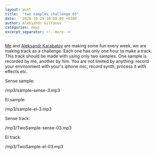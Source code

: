 ```yaml
---
layout: post
title:  "two samples challenge 03"
date:   2020-10-29 10:00:00 +0300
author: Aleksandr Gilfanov
categories: news
excerpt_separator: <!--more-->
---
```

[Me](https://github.com/aleksandrgilfanov) and
[Aleksandr Karabatov](https://github.com/elektron314) are making some fun
every week, we are making track as a challenge. Each one has only one hour to
make a track. This track should be made with using only two samples. One sample
is recorded by me, another by him. You are not limited by anything: record
your environment with your's iphone mic, record synth, process it with effects etc.
<!--more-->

Sense sample:

/mp3/sample-sense-3.mp3

El sample:

/mp3/sample-el-3.mp3

Sense track:

/mp3/TwoSample-sense-03.mp3

El track:

/mp3/TwoSample-el-03.mp3
